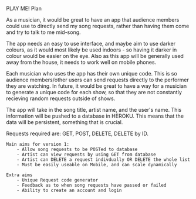 
PLAY ME! Plan


As a musician, it would be great to have an app that audience members could use to directly send my song requests, rather than having them come and try to talk to me mid-song.

The app needs an easy to use interface, and maybe aim to use darker colours, as it would most likely be used indoors - so having it darker in colour would be easier on the eye. Also as this app will be generally used away from the house, it needs to work well on mobile phones.

Each musician who uses the app has their own unique code. This is so audience members/other users can send requests directly to the performer they are watching. In future, it would be great to have a way for a musician to generate a unique code for each show, so that they are not constantly recieving random requests outside of shows.

The app will take in the song title, artist name, and the user's name. This information will be pushed to a database in HEROKU. This means that the data will be persistent, something that is crucial.

Requests required are: GET, POST, DELETE, DELETE by ID.

    Main aims for version 1:
        - Allow song requests to be POSTed to database
        - Artist can view requests by using GET from database
        - Artist can DELETE a request indivdually OR DELETE the whole list
        - Must be easily useable on Mobile, and can scale dynamically

    Extra aims
        - Unique Request code generator
        - Feedback as to when song requests have passed or failed
        - Ability to create an account and login